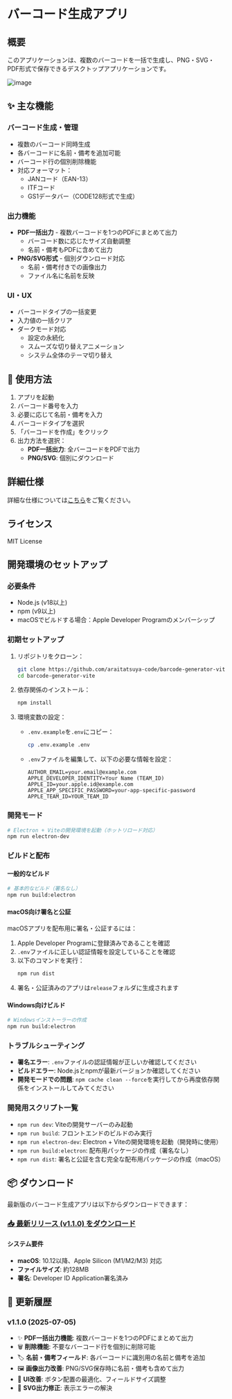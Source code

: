 # バーコード生成アプリ

## 概要
このアプリケーションは、複数のバーコードを一括で生成し、PNG・SVG・PDF形式で保存できるデスクトップアプリケーションです。

![image](https://github.com/user-attachments/assets/25ecf476-9b7c-407a-bb07-5f11da29c826)

## ✨ 主な機能

### バーコード生成・管理
- 複数のバーコード同時生成
- 各バーコードに名前・備考を追加可能
- バーコード行の個別削除機能
- 対応フォーマット：
  - JANコード（EAN-13）
  - ITFコード
  - GS1データバー（CODE128形式で生成）

### 出力機能
- **PDF一括出力** - 複数バーコードを1つのPDFにまとめて出力
  - バーコード数に応じたサイズ自動調整
  - 名前・備考もPDFに含めて出力
- **PNG/SVG形式** - 個別ダウンロード対応
  - 名前・備考付きでの画像出力
  - ファイル名に名前を反映

### UI・UX
- バーコードタイプの一括変更
- 入力値の一括クリア
- ダークモード対応
  - 設定の永続化
  - スムーズな切り替えアニメーション
  - システム全体のテーマ切り替え

## 🚀 使用方法
1. アプリを起動
2. バーコード番号を入力
3. 必要に応じて名前・備考を入力
4. バーコードタイプを選択
5. 「バーコードを作成」をクリック
6. 出力方法を選択：
   - **PDF一括出力**: 全バーコードをPDFで出力
   - **PNG/SVG**: 個別にダウンロード

## 詳細仕様
詳細な仕様については[こちら](docs/SPECIFICATIONS.md)をご覧ください。

## ライセンス
MIT License

## 開発環境のセットアップ

### 必要条件
- Node.js (v18以上)
- npm (v9以上)
- macOSでビルドする場合：Apple Developer Programのメンバーシップ

### 初期セットアップ
1. リポジトリをクローン：
   ```bash
   git clone https://github.com/araitatsuya-code/barcode-generator-vite.git
   cd barcode-generator-vite
   ```

2. 依存関係のインストール：
   ```bash
   npm install
   ```

3. 環境変数の設定：
   - `.env.example`を`.env`にコピー：
     ```bash
     cp .env.example .env
     ```
   - `.env`ファイルを編集して、以下の必要な情報を設定：
     ```
     AUTHOR_EMAIL=your.email@example.com
     APPLE_DEVELOPER_IDENTITY=Your Name (TEAM_ID)
     APPLE_ID=your.apple.id@example.com
     APPLE_APP_SPECIFIC_PASSWORD=your-app-specific-password
     APPLE_TEAM_ID=YOUR_TEAM_ID
     ```

### 開発モード
```bash
# Electron + Viteの開発環境を起動（ホットリロード対応）
npm run electron-dev
```

### ビルドと配布

#### 一般的なビルド
```bash
# 基本的なビルド（署名なし）
npm run build:electron
```

#### macOS向け署名と公証
macOSアプリを配布用に署名・公証するには：

1. Apple Developer Programに登録済みであることを確認
2. `.env`ファイルに正しい認証情報を設定していることを確認
3. 以下のコマンドを実行：
   ```bash
   npm run dist
   ```
4. 署名・公証済みのアプリは`release`フォルダに生成されます

#### Windows向けビルド
```bash
# Windowsインストーラーの作成
npm run build:electron
```

### トラブルシューティング

- **署名エラー**: `.env`ファイルの認証情報が正しいか確認してください
- **ビルドエラー**: Node.jsとnpmが最新バージョンか確認してください
- **開発モードでの問題**: `npm cache clean --force`を実行してから再度依存関係をインストールしてみてください

### 開発用スクリプト一覧
- `npm run dev`: Viteの開発サーバーのみ起動
- `npm run build`: フロントエンドのビルドのみ実行
- `npm run electron-dev`: Electron + Viteの開発環境を起動（開発時に使用）
- `npm run build:electron`: 配布用パッケージの作成（署名なし）
- `npm run dist`: 署名と公証を含む完全な配布用パッケージの作成（macOS）

## 📦 ダウンロード

最新版のバーコード生成アプリは以下からダウンロードできます：

### [📥 最新リリース (v1.1.0) をダウンロード](https://github.com/araitatsuya-code/barcode-generator-vite/releases/latest)

#### システム要件
- **macOS**: 10.12以降、Apple Silicon (M1/M2/M3) 対応
- **ファイルサイズ**: 約128MB
- **署名**: Developer ID Application署名済み

## 📝 更新履歴

### v1.1.0 (2025-07-05)
- ✨ **PDF一括出力機能**: 複数バーコードを1つのPDFにまとめて出力
- 🗑️ **削除機能**: 不要なバーコード行を個別に削除可能
- 🏷️ **名前・備考フィールド**: 各バーコードに識別用の名前と備考を追加
- 🖼️ **画像出力改善**: PNG/SVG保存時に名前・備考も含めて出力
- 🔧 **UI改善**: ボタン配置の最適化、フィールドサイズ調整
- 🔧 **SVG出力修正**: 表示エラーの解決
